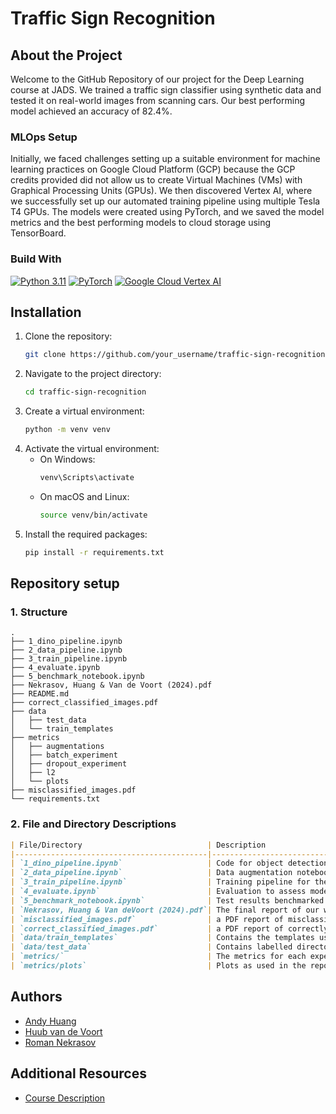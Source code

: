 # Traffic Sign Recognition

## About the Project
Welcome to the GitHub Repository of our project for the Deep Learning course at JADS. We trained a traffic sign 
classifier using synthetic data and tested it on real-world images from scanning cars. Our best performing model
achieved an accuracy of 82.4%.

### MLOps Setup
Initially, we faced challenges setting up a suitable environment for machine learning practices on Google Cloud 
Platform (GCP) because the GCP credits provided did not allow us to create Virtual Machines (VMs) with Graphical 
Processing Units (GPUs). We then discovered Vertex AI, where we successfully set up our automated training pipeline 
using multiple Tesla T4 GPUs. The models were created using PyTorch, and we saved the model metrics and the best 
performing models to cloud storage using TensorBoard.


### Build With
[![Python 3.11](https://img.shields.io/badge/Python-3.11-3776AB)](https://www.python.org/downloads/)
[![PyTorch](https://img.shields.io/badge/PyTorch-2.2.2-EE4C2C)](https://pytorch.org/)
[![Google Cloud Vertex AI](https://img.shields.io/badge/Google%20Cloud-Vertex%20AI-4285F4)](https://cloud.google.com/vertex-ai)

## Installation
1. Clone the repository:
    ```sh
    git clone https://github.com/your_username/traffic-sign-recognition.git
    ```
2. Navigate to the project directory:
    ```sh
    cd traffic-sign-recognition
    ```
3. Create a virtual environment:
    ```sh
    python -m venv venv
    ```
4. Activate the virtual environment:
    - On Windows:
        ```sh
        venv\Scripts\activate
        ```
    - On macOS and Linux:
        ```sh
        source venv/bin/activate
        ```
5. Install the required packages:
    ```sh
    pip install -r requirements.txt
    ```

## Repository setup

### 1. **Structure**

```plaintext
.
├── 1_dino_pipeline.ipynb
├── 2_data_pipeline.ipynb
├── 3_train_pipeline.ipynb
├── 4_evaluate.ipynb
├── 5_benchmark_notebook.ipynb
├── Nekrasov, Huang & Van de Voort (2024).pdf
├── README.md
├── correct_classified_images.pdf
├── data
│   ├── test_data
│   └── train_templates
├── metrics
│   ├── augmentations
│   ├── batch_experiment
│   ├── dropout_experiment
│   ├── l2
│   └── plots
├── misclassified_images.pdf
└── requirements.txt
```


### 2. **File and Directory Descriptions**

```markdown
| File/Directory                            | Description                                                                           |
|-------------------------------------------|---------------------------------------------------------------------------------------|
| `1_dino_pipeline.ipynb`                   | Code for object detection of the raw data with Grounding DINO                         |
| `2_data_pipeline.ipynb`                   | Data augmentation notebook.                                                           |
| `3_train_pipeline.ipynb`                  | Training pipeline for the model, including setup for hyperparameters.                 |
| `4_evaluate.ipynb`                        | Evaluation to assess model performance on test data.                                  |
| `5_benchmark_notebook.ipynb`              | Test results benchmarked against DenseNet169.                                         |
| `Nekrasov, Huang & Van deVoort (2024).pdf`| The final report of our work.                                                         |
| `misclassified_images.pdf`                | a PDF report of misclassified images by the best version of the model.                |
| `correct_classified_images.pdf`           | a PDF report of correctly classified images by the best version of the model.         |
| `data/train_templates`                    | Contains the templates used for creating augmentations.                               |
| `data/test_data`                          | Contains labelled directories with the cropped real world signs.                      |
| `metrics/`                                | The metrics for each experimental setup, as discussed in the paper                    |
| `metrics/plots`                           | Plots as used in the report                                                           |
```


## Authors
- [Andy Huang](https://github.com/andyhuangNL)
- [Huub van de Voort](https://github.com/hvdv99/)
- [Roman Nekrasov](https://github.com/RomanNekrasov/)

## Additional Resources
- [Course Description](https://uvt.osiris-student.nl/onderwijscatalogus/extern/examenprogramma/36700/3N300-2022?taal=en)